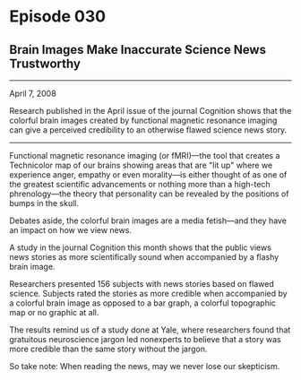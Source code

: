 # Episode 030

## Brain Images Make Inaccurate Science News Trustworthy

---

April 7, 2008

Research published in the April issue of the journal Cognition shows that the colorful brain images created by functional magnetic resonance imaging can give a perceived credibility to an otherwise flawed science news story.

---

Functional magnetic resonance imaging (or fMRI)—the tool that creates a Technicolor map of our brains showing areas that are "lit up" where we experience anger, empathy or even morality—is either thought of as one of the greatest scientific advancements or nothing more than a high-tech phrenology—the theory that personality can be revealed by the positions of bumps in the skull.

Debates aside, the colorful brain images are a media fetish—and they have an impact on how we view news.

A study in the journal Cognition this month shows that the public views news stories as more scientifically sound when accompanied by a flashy brain image.

Researchers presented 156 subjects with news stories based on flawed science. Subjects rated the stories as more credible when accompanied by a colorful brain image as opposed to a bar graph, a colorful topographic map or no graphic at all.

The results remind us of a study done at Yale, where researchers found that gratuitous neuroscience jargon led nonexperts to believe that a story was more credible than the same story without the jargon.

So take note: When reading the news, may we never lose our skepticism.

